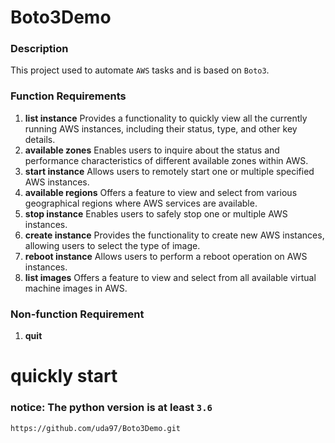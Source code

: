 # Boto3Demo

### Description

This project used to automate `AWS` tasks and is based on `Boto3`.

### Function Requirements

1. **list instance**
   Provides a functionality to quickly view all the currently running AWS instances, including their status, type, 	and other key details.
2. **available zones**
   Enables users to inquire about the status and performance characteristics of different available zones within AWS.
3. **start instance**
   Allows users to remotely start one or multiple specified AWS instances.
4. **available regions**
   Offers a feature to view and select from various geographical regions where AWS services are available.
5. **stop instance**
   Enables users to safely stop one or multiple AWS instances.
6. **create instance**
   Provides the functionality to create new AWS instances, allowing users to select the type of image.
7. **reboot instance**
   Allows users to perform a reboot operation on AWS instances.
8. **list images**
   Offers a feature to view and select from all available virtual machine images in AWS.

### Non-function Requirement

1. **quit**

# quickly start
### **notice:** The python version is at least `3.6`
```git
https://github.com/uda97/Boto3Demo.git
```